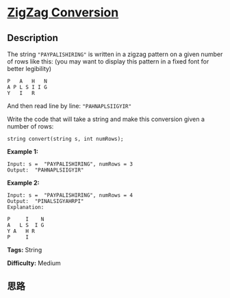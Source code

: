 # [ZigZag Conversion][title]

## Description

The string `"PAYPALISHIRING"` is written in a zigzag pattern on a given number
of rows like this: (you may want to display this pattern in a fixed font for
better legibility)
            P   A   H   N    A P L S I I G    Y   I   R    

And then read line by line: `"PAHNAPLSIIGYIR"`

Write the code that will take a string and make this conversion given a number
of rows:
            string convert(string s, int numRows);

**Example 1:**
            Input: s =  "PAYPALISHIRING", numRows = 3    Output:  "PAHNAPLSIIGYIR"    

**Example 2:**
            Input: s =  "PAYPALISHIRING", numRows = 4    Output:  "PINALSIGYAHRPI"    Explanation:        P     I    N    A   L S  I G    Y A   H R    P     I


**Tags:** String

**Difficulty:** Medium

## 思路

[title]: https://leetcode.com/problems/zigzag-conversion
